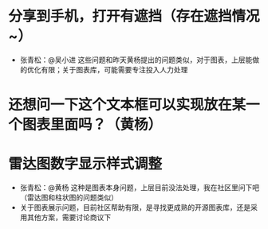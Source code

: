 # 分享到手机，打开有遮挡（存在遮挡情况~）

- 张青松：@吴小进 这些问题和昨天黄杨提出的问题类似，对于图表，上层能做的优化有限；关于图表库，可能需要专注投入人力处理

# 还想问一下这个文本框可以实现放在某一个图表里面吗？（黄杨）

# 雷达图数字显示样式调整

- 张青松：@黄杨 这种是图表本身问题，上层目前没法处理，我在社区里问下吧（雷达图和柱状图的问题类似）
- 关于图表展示问题，目前社区帮助有限，是寻找更成熟的开源图表库，还是采用其他方案，需要讨论商议下
